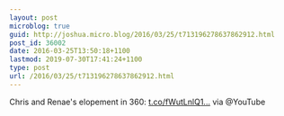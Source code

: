 ```yaml
---
layout: post
microblog: true
guid: http://joshua.micro.blog/2016/03/25/t713196278637862912.html
post_id: 36002
date: 2016-03-25T13:50:18+1100
lastmod: 2019-07-30T17:41:24+1100
type: post
url: /2016/03/25/t713196278637862912.html
---
```

Chris and Renae's elopement in 360: [t.co/fWutLnlQ1...](https://t.co/fWutLnlQ1u) via @YouTube
